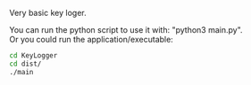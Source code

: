Very basic key loger.  

You can run the python script to use it with: "python3 main.py".  
Or you could run the application/executable:  

```bash
cd KeyLogger  
cd dist/  
./main
```
